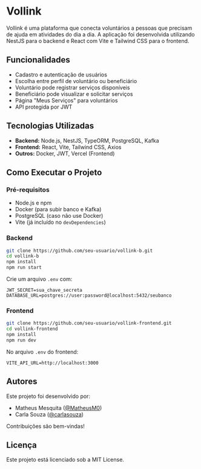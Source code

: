 
# Vollink

Vollink é uma plataforma que conecta voluntários a pessoas que precisam de ajuda em atividades do dia a dia. A aplicação foi desenvolvida utilizando NestJS para o backend e React com Vite e Tailwind CSS para o frontend.

## Funcionalidades

- Cadastro e autenticação de usuários
- Escolha entre perfil de voluntário ou beneficiário
- Voluntário pode registrar serviços disponíveis
- Beneficiário pode visualizar e solicitar serviços
- Página "Meus Serviços" para voluntários
- API protegida por JWT

## Tecnologias Utilizadas

- **Backend:** Node.js, NestJS, TypeORM, PostgreSQL, Kafka
- **Frontend:** React, Vite, Tailwind CSS, Axios
- **Outros:** Docker, JWT, Vercel (Frontend)

## Como Executar o Projeto

### Pré-requisitos

- Node.js e npm
- Docker (para subir banco e Kafka)
- PostgreSQL (caso não use Docker)
- Vite (já incluído no `devDependencies`)

### Backend

```bash
git clone https://github.com/seu-usuario/vollink-b.git
cd vollink-b
npm install
npm run start
```

Crie um arquivo `.env` com:

```
JWT_SECRET=sua_chave_secreta
DATABASE_URL=postgres://user:password@localhost:5432/seubanco
```

### Frontend

```bash
git clone https://github.com/seu-usuario/vollink-frontend.git
cd vollink-frontend
npm install
npm run dev
```

No arquivo `.env` do frontend:

```
VITE_API_URL=http://localhost:3000
```

## Autores

Este projeto foi desenvolvido por:

- Matheus Mesquita ([@MatheusM0](https://github.com/MatheusM0))
- Carla Souza ([@carlasouza](https://github.com/carlasouza))

Contribuições são bem-vindas!

## Licença

Este projeto está licenciado sob a MIT License.
